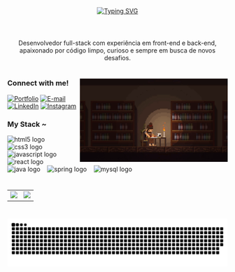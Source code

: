 <div align="center">
 <a href="https://git.io/typing-svg"><img src="https://readme-typing-svg.demolab.com?font=Fira+Code&pause=1000&color=F75B5B&background=FFFFFF00&center=true&width=435&lines=+%E2%96%8F%E2%96%B6+Welcome+to+my+Profile+%E2%97%80+%E2%96%8F+" alt="Typing SVG" /></a>
</div>

<img align="center" alt="" src="./src/background.gif">

#

<p align="center">Desenvolvedor full-stack com experiência em front-end e back-end, apaixonado por código limpo, curioso e sempre em busca de novos desafios.
  
#

<img align="right" alt="" height="190px" src="./src/background3.gif">

<h3 align="left">Connect with me!</h3>

[![Portfolio](https://img.shields.io/badge/-Portfolio-000?style=for-the-badge&logo=vercel&logoColor=white&color=d63c3c)](https://portfolio-nine-woad-31.vercel.app/)
[![E-mail](https://img.shields.io/badge/-Email-000?style=for-the-badge&logo=microsoft-outlook&logoColor=white&color=e37575)](mailto:pedro10pedrolck1@gmail.com)
[![LinkedIn](https://img.shields.io/badge/-LinkedIn-000?style=for-the-badge&logo=linkedin&logoColor=white&color=e37575)](https://www.linkedin.com/in/pedro-oliveira-666a40356)
[![Instagram](https://img.shields.io/badge/-Instagram-000?style=for-the-badge&logo=instagram&logoColor=white&color=e37575)](https://www.instagram.com/peteer_lck/)


<h3 align="left">My Stack ~</h3>

<div align="left">
  <img src="https://cdn.jsdelivr.net/gh/devicons/devicon/icons/html5/html5-original.svg" height="25" alt="html5 logo"  />
  <img width="8" />
  <img src="https://cdn.jsdelivr.net/gh/devicons/devicon/icons/css3/css3-original.svg" height="25" alt="css3 logo"  />
  <img width="8" />
  <img src="https://cdn.jsdelivr.net/gh/devicons/devicon/icons/javascript/javascript-plain.svg" height="25" alt="javascript logo"  />
  <img width="8" />
  <img src="https://cdn.jsdelivr.net/gh/devicons/devicon/icons/react/react-original.svg" height="25" alt="react logo"  />
  <img width="8" />
  <img src="https://cdn.jsdelivr.net/gh/devicons/devicon/icons/java/java-original.svg" height="25" alt="java logo"  />
  <img width="8" />
  <img src="https://cdn.jsdelivr.net/gh/devicons/devicon/icons/spring/spring-original.svg" height="25" alt="spring logo"  />
  <img width="8" />
  <img src="https://cdn.jsdelivr.net/gh/devicons/devicon/icons/mysql/mysql-original.svg" height="25" alt="mysql logo"  />
  <img width="8" />
</div>

#

<table align="center">
  <tr>
    <td>
      <img height="180em"
           src="https://github-readme-stats.vercel.app/api?username=PeteerPT&show_icons=true&hide=contribs,prs&cache_seconds=86400&theme=dracula" />
    </td>
    <td>
      <img height="180em"
           src="https://github-readme-stats.vercel.app/api/top-langs?username=PeteerPT&layout=compact&langs_count=8&card_width=320&theme=dracula" />
    </td>
  </tr>
</table>

#

<p align="center">
  <picture>
    <source media="(prefers-color-scheme: dark)" srcset="https://raw.githubusercontent.com/mari4souza/mari4souza/output/github-contribution-grid-snake-dark.svg">
    <source media="(prefers-color-scheme: light)" srcset="https://raw.githubusercontent.com/mari4souza/mari4souza/output/github-contribution-grid-snake-dark.svg">
    <img 
      alt="GitHub contribution grid snake animation" 
      src="https://raw.githubusercontent.com/mari4souza/mari4souza/output/github-contribution-grid-snake.svg"
      width="1200em" />
  </picture>
</p>

#
